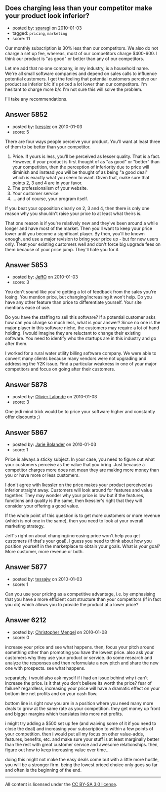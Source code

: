 ## Does charging less than your competitor make your product look inferior?

- posted by: [sparagi](https://stackexchange.com/users/-1/2117-sparagi) on 2010-01-03
- tagged: `pricing`, `marketing`
- score: 11

Our monthly subscription is 30% less than our competitors.  We also do not charge a set up fee, whereas, most of our competitors charge $400-600.  I think our product is "as good" or better than any of our competitors.  

Let me add that no one company, in my industry, is a household name.  We're all small software companies and depend on sales calls to influence potential customers.  I get the feeling that potential customers perceive our product as inferior b/c it's priced a lot lower than our competitors.  I'm hesitant to charge more b/c I'm not sure this will solve the problem.

I'll take any recommendations.   


## Answer 5852

- posted by: [lkessler](https://stackexchange.com/users/-1/1491-lkessler) on 2010-01-03
- score: 5

There are four ways people perceive your product. You'll want at least three of them to be better than your competitor.

 1. Price. If yours is less, you'll be perceived as lesser quality. That is a fact. However, if your product is first thought of as "as good" or "better" than your competition, then the perception of inferiority due to price will diminish and instead you will be thought of as being "a good deal" which is exactly what you seem to want. Given that, make sure that points 2, 3 and 4 are in your favor.
 2. The professionalism of your website. 
 3. Your customer service
 4. ... and of course, your program itself.

If you beat your opposition clearly on 2, 3 and 4, then there is only one reason why you shouldn't raise your price to at least what theirs is. 

That one reason is if you're relatively new and they've been around a while longer and have most of the market. Then you'll want to keep your price lower until you become a significant player. By then, you'll be known enough, and use a major revision to bring your price up - but for new users only. Treat your existing customers well and don't force big upgrade fees on them because of your price jump. They'll hate you for it.


## Answer 5853

- posted by: [JeffO](https://stackexchange.com/users/-1/1796-jeffo) on 2010-01-03
- score: 3

You don't sound like you're getting a lot of feedback from the sales you're losing. You mention price, but changing/increasing it won't help. Do you have any other feature than price to differentiate yourself. Your site mentions ease of use.

Do you have the staffing to sell this software? If a potential customer asks how can you charge so much less, what is your answer? Since no one is the major player in this software niche, the customers may require a lot of hand holding. I would imagine they are reluctant to change their existing software. You need to identify who the startups are in this industry and go after them.

I worked for a rural water utility billing software company. We were able to convert many clients because many vendors were not upgrading and addressing the Y2K issue. Find a  particular weakness in one of your major competitors and focus on going after their customers.


## Answer 5878

- posted by: [Olivier Lalonde](https://stackexchange.com/users/-1/1030-olivier-lalonde) on 2010-01-03
- score: 3

One jedi mind trick would be to price your software higher and constantly offer discounts ;)


## Answer 5867

- posted by: [Jarie Bolander](https://stackexchange.com/users/-1/585-jarie-bolander) on 2010-01-03
- score: 1

Price is always a sticky subject. In your case, you need to figure out what your customers perceive as the value that you bring. Just because a competitor charges more does not mean they are making more money than you or have more or less customers.

I don't agree with lkessler on the price makes your product perceived as inferior straight away. Customers will look around for features and value together. They may wonder why your price is low but if the features, functions and quality is the same, then lkessler's right that they will consider your offering a good value.

If the whole point of this question is to get more customers or more revenue (which is not one in the same), then you need to look at your overall marketing strategy. 

Jeff's right on about changing/increasing price won't help you get customers (if that's your goal). I guess you need to think about how you position yourself in the marketplace to obtain your goals. What is your goal? More customer, more revenue or both.


## Answer 5877

- posted by: [tessajw](https://stackexchange.com/users/-1/2125-tessajw) on 2010-01-03
- score: 1

Can you use your pricing as a competitive advantage, i.e. by emphasising that you have a more efficient cost structure than your competitors (if in fact you do) which allows you to provide the product at a lower price? 


## Answer 6212

- posted by: [Christopher Mengel](https://stackexchange.com/users/-1/2200-christopher-mengel) on 2010-01-08
- score: 0

increase your price and see what happens. then, focus your pitch around something other than promoting you have the lowest price. also ask your customers why they use your product or service. do some research and analyze the responses and then reformulate a new pitch and share the new one with prospects. see what happens. 

separately, i would also ask myself if i had an issue behind why i can't increase the price. is it that you don't believe its worth the price? fear of failure? regardless, increasing your price will have a dramatic effect on your bottom line net profits and on your cash flow.

bottom line is right now you are in a position where you need many more deals to grow at the same rate as your competition. they get money up front and bigger margins which translates into more net profits. 

i might try adding a $500 set up fee (and waiving some of it if you need to close the deal) and increasing your subscription to within a few points of your competition. then i would put all my focus on other value-adds, features, benefits, etc. and make sure your stuff is at least marginally better than the rest with great customer service and awesome relationships. then, figure out how to keep increasing value over time...

doing this might not make the easy deals come but with a little more hustle, you will be a stronger firm. being the lowest priced choice only goes so far and often is the beginning of the end.



---

All content is licensed under the [CC BY-SA 3.0 license](https://creativecommons.org/licenses/by-sa/3.0/).
